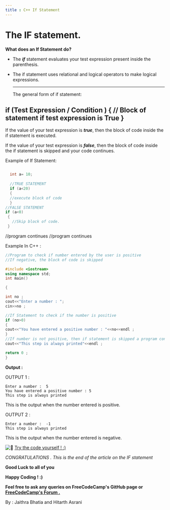 ```yaml
---
title : C++ If Statement
---
```


# The IF statement.

**What does an If Statement do?**

* The ***if*** statement evaluates your test expression present inside the parenthesis.
* The if statement uses relational and logical operators to make logical expressions.

  -----------------------------------------------
  The general form of if statement:

 if (Test Expression / Condition )
  {
   // Block of statement if test expression is True
  }
  -----------------------------------------------

If the value of your test expression is ***true***, then the block of
code inside the if statement is executed.

If the value of your test expression is ***false***, then the block of
code inside the if statement is skipped and your code continues.

Example of If Statement:
```C++

  int a= 10;
  
  //TRUE STATEMENT
  if (a<20)
  {
  //execute block of code
  }
//FALSE STATEMENT
if (a<0)
 {
   //Skip block of code.
 }
```

//program continues   //program continues

Example In C++ :
  ```C++
 //Program to check if number entered by the user is positive
  //If negative, the block of code is skipped

  #include <iostream>
  using namespace std;
  int main()

  {

  int no ;
  cout<<"Enter a number : ";
  cin>>no ;

  //If Statement to check if the number is positive
  if (no>0)
  {
  cout<<"You have entered a positive number : "<<no<<endl ;
  }
  //If number is not positive, then if statement is skipped a program continues
  cout<<"This step is always printed"<<endl ;

  return 0 ;
  }
  ```

**Output :**

  OUTPUT 1 :
```
Enter a number :  5
You have entered a positive number : 5
This step is always printed 
 ```
  This is the output when the number entered is positive.

  OUTPUT 2 :
```
Enter a number :  -1
This step is always printed
```
  This is the output when the number entered is negative.

![:rocket:](//forum.freecodecamp.com/images/emoji/emoji_one/rocket.png?v=2 ":rocket:") <a href='https://repl.it/Mg9X' target='_blank' rel='nofollow'>Try the code yourself ! :) </a>


_CONGRATULATIONS . This is the end of the article on the IF statement_ 
 
 **Good Luck to all of you** 
 
 **Happy Coding ! :)**
 
 **Feel free to ask any queries on FreeCodeCamp's GitHub page or [FreeCodeCamp's Forum .](https://forum.freecodecamp.org/)**

By : Jaithra Bhatia and Hitarth Asrani